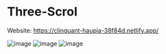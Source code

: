 # Three-Scrol

Website: https://clinquant-haupia-38f84d.netlify.app/

![image](https://user-images.githubusercontent.com/73798412/189812045-df1b21fe-8c10-4e7f-8966-d7b10969cc63.png)
![image](https://user-images.githubusercontent.com/73798412/189812095-d397f655-19b4-4058-9ca1-52f296b6d9ac.png)
![image](https://user-images.githubusercontent.com/73798412/189812135-b17b1aa5-d795-4dd7-b26d-27faaed886aa.png)
